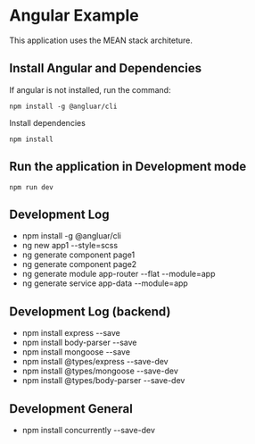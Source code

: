 # Angular Example

This application uses the MEAN stack architeture.

## Install Angular and Dependencies

If angular is not installed, run the command:

`npm install -g @angluar/cli`

Install dependencies

`npm install`

## Run the application in Development mode

`npm run dev`



## Development Log
- npm install -g @angluar/cli
- ng new app1 --style=scss
- ng generate component page1
- ng generate component page2
- ng generate module app-router --flat --module=app
- ng generate service app-data --module=app

## Development Log (backend)
- npm install express --save
- npm install body-parser --save
- npm install mongoose --save
- npm install @types/express --save-dev
- npm install @types/mongoose --save-dev
- npm install @types/body-parser --save-dev

## Development General
- npm install concurrently --save-dev